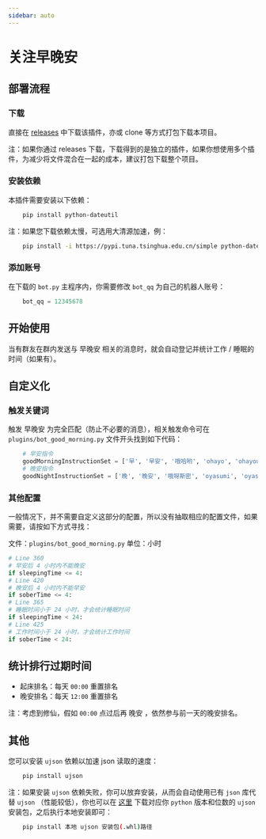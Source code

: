 ```yaml
---
sidebar: auto
---
```


# 关注早晚安

## 部署流程
### 下载
直接在 [releases](https://github.com/fz6m/opqqq-plugin/releases) 中下载该插件，亦或 clone 等方式打包下载本项目。

注：如果你通过 releases 下载，下载得到的是独立的插件，如果你想使用多个插件，为减少将文件混合在一起的成本，建议打包下载整个项目。

### 安装依赖
本插件需要安装以下依赖：
```sh
    pip install python-dateutil
```
注：如果您下载依赖太慢，可选用大清源加速，例：
```bash
    pip install -i https://pypi.tuna.tsinghua.edu.cn/simple python-dateutil
```

### 添加账号
在下载的 `bot.py` 主程序内，你需要修改 `bot_qq` 为自己的机器人账号：
```python
    bot_qq = 12345678
```

## 开始使用
当有群友在群内发送与 早晚安 相关的消息时，就会自动登记并统计工作 / 睡眠的时间（如果有）。

## 自定义化
### 触发关键词
触发 早晚安 为完全匹配（防止不必要的消息），相关触发命令可在 `plugins/bot_good_morning.py` 文件开头找到如下代码：
```python
    # 早安指令
    goodMorningInstructionSet = ['早', '早安', '哦哈哟', 'ohayo', 'ohayou', '早安啊', '早啊', '早上好']
    # 晚安指令
    goodNightInstructionSet = ['晚', '晚安', '哦呀斯密', 'oyasumi', 'oyasimi', '睡了', '睡觉了']
```

### 其他配置
一般情况下，并不需要自定义这部分的配置，所以没有抽取相应的配置文件，如果需要，请按如下方式寻找：

文件：`plugins/bot_good_morning.py`
单位：小时

```python
# Line 360
# 早安后 4 小时内不能晚安
if sleepingTime <= 4:
# Line 420
# 晚安后 4 小时内不能早安
if soberTime <= 4:
# Line 365
# 睡眠时间小于 24 小时，才会统计睡眠时间
if sleepingTime < 24:
# Line 425
# 工作时间小于 24 小时，才会统计工作时间
if soberTime < 24:
```

## 统计排行过期时间
* 起床排名：每天 `00:00` 重置排名
* 晚安排名：每天 `12:00` 重置排名

注：考虑到修仙，假如 `00:00` 点过后再 晚安 ，依然参与前一天的晚安排名。

## 其他

您可以安装 `ujson` 依赖以加速 json 读取的速度：
```bash
    pip install ujson
```
注：如果安装 `ujson` 依赖失败，你可以放弃安装，从而会自动使用已有 `json` 库代替 `ujson` （性能较低），你也可以在 [这里](https://www.lfd.uci.edu/~gohlke/pythonlibs/#ujson) 下载对应你 `python` 版本和位数的 `ujson` 安装包，之后执行本地安装即可：
```sh
    pip install 本地 ujson 安装包(.whl)路径
```